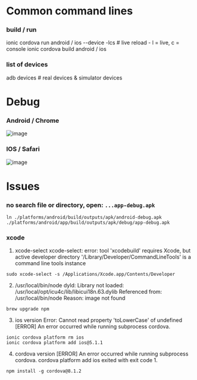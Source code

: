 # Common command lines
### build / run
ionic cordova run android / ios --device -lcs # live reload - l = live, c = console
ionic cordova build android / ios

### list of devices
adb devices # real devices & simulator devices

# Debug
### Android / Chrome
![image](https://i.imgur.com/2P7LzV6.png)
### IOS / Safari
![image](https://i.imgur.com/FKkXT3K.jpg)


# Issues
### no search file or directory, open: `...app-debug.apk`
`ln ./platforms/android/build/outputs/apk/android-debug.apk ./platforms/android/app/build/outputs/apk/debug/app-debug.apk`

### xcode
1. xcode-select
xcode-select: error: tool 'xcodebuild' requires Xcode, but active developer directory '/Library/Developer/CommandLineTools' is a command line tools instance

`sudo xcode-select -s /Applications/Xcode.app/Contents/Developer`

2. /usr/local/bin/node
dyld: Library not loaded: /usr/local/opt/icu4c/lib/libicui18n.63.dylib
  Referenced from: /usr/local/bin/node
  Reason: image not found
  
`brew upgrade npm`

3. ios version
Error: Cannot read property 'toLowerCase' of undefined
[ERROR] An error occurred while running subprocess cordova.

```
ionic cordova platform rm ios
ionic cordova platform add ios@5.1.1
```

4. cordova version
[ERROR] An error occurred while running subprocess cordova.
cordova platform add ios exited with exit code 1.

`npm install -g cordova@8.1.2`
